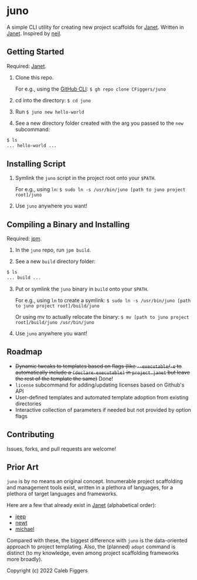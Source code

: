 # juno

A simple CLI utility for creating new project scaffolds for [Janet](https://github.com/janet-lang/janet). Written in [Janet](https://github.com/janet-lang/janet). Inspired by [neil](https://github.com/babashka/neil).

## Getting Started

Required: [Janet](https://github.com/janet-lang/janet).

1. Clone this repo.

      For e.g., using the [GitHub CLI](https://github.com/cli/cli): `$ gh repo clone CFiggers/juno`

2. cd into the directory: `$ cd juno`

3. Run `$ juno new hello-world`

4. See a new directory folder created with the arg you passed to the `new` subcommand:

```bash
$ ls
... hello-world ...
```

## Installing Script

1. Symlink the `juno` script in the project root onto your `$PATH`.

      For e.g., using `ln`: `$ sudo ln -s /usr/bin/juno [path to juno project root]/juno`
      
2. Use `juno` anywhere you want!

## Compiling a Binary and Installing

Required: [jpm](https://github.com/janet-lang/jpm).

1. In the `juno` repo, run `jpm build`.

2. See a new `build` directory folder:

```bash
$ ls
... build ...
```

3. Put or symlink the `juno` binary in `build` onto your `$PATH`.

      For e.g., using `ln` to create a symlink: `$ sudo ln -s /usr/bin/juno [path to juno project root]/build/juno`

      Or using mv to actually relocate the binary: `$ mv [path to juno project root]/build/juno /usr/bin/juno`
  
4. Use `juno` anywhere you want!

## Roadmap

- ~~Dynamic tweaks to templates based on flags (like `--executable`/`-e` to automatically include a `(declare-executable)` in `project.janet` but leave the rest of the template the same)~~ Done!
- `license` subcommand for adding/updating licenses based on Github's API
- User-defined templates and automated template adoption from existing directories
- Interactive collection of parameters if needed but not provided by option flags

## Contributing

Issues, forks, and pull requests are welcome!

## Prior Art

`juno` is by no means an original concept. Innumerable project scaffolding and management tools exist, written in a plethora of languages, for a plethora of target languages and frameworks.

Here are a few that already exist in [Janet](https://github.com/janet-lang/janet) (alphabetical order):

- [jeep](https://github.com/pyrmont/jeep)
- [newt](https://github.com/yumaikas/newt)
- [michael](https://git.sr.ht/~pepe/michael)

Compared with these, the biggest difference with `juno` is the data-oriented approach to project templating. Also, the (planned) `adopt` command is distinct (to my knowledge, even among project scaffolding frameworks more broadly).

Copyright (c) 2022 Caleb Figgers
